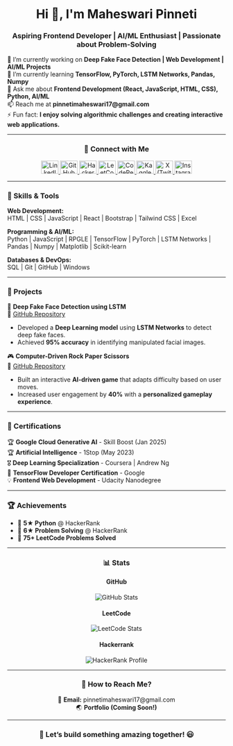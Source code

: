 <h1 align="center">Hi 👋, I'm Maheswari Pinneti</h1>
<h3 align="center">Aspiring Frontend Developer | AI/ML Enthusiast | Passionate about Problem-Solving</h3>

<p align="left">
 🔭 I’m currently working on <strong>Deep Fake Face Detection | Web Development | AI/ML Projects</strong> <br>
 🌱 I’m currently learning <strong>TensorFlow, PyTorch, LSTM Networks, Pandas, Numpy</strong> <br>
 💬 Ask me about <strong>Frontend Development (React, JavaScript, HTML, CSS), Python, AI/ML</strong> <br>
 📫 Reach me at <strong>pinnetimaheswari17@gmail.com</strong> <br>
 ⚡ Fun fact: <strong>I enjoy solving algorithmic challenges and creating interactive web applications.</strong>
</p>

---

<h3 align="center">📌 Connect with Me</h3>
<p align="center">
  <a href="https://www.linkedin.com/in/maheswari-pinneti" target="_blank">
    <img src="https://raw.githubusercontent.com/rahuldkjain/github-profile-readme-generator/master/src/images/icons/Social/linked-in-alt.svg" alt="LinkedIn" height="30" width="40"/>
  </a>
  <a href="https://github.com/MaheswariPinneti" target="_blank">
    <img src="https://raw.githubusercontent.com/rahuldkjain/github-profile-readme-generator/master/src/images/icons/Social/github.svg" alt="GitHub" height="30" width="40"/>
  </a>
  <a href="https://www.hackerrank.com/pinnetimaheswari" target="_blank">
    <img src="https://raw.githubusercontent.com/rahuldkjain/github-profile-readme-generator/master/src/images/icons/Social/hackerrank.svg" alt="HackerRank" height="30" width="40"/>
  </a>
  <a href="https://leetcode.com/u/Maheswari_pinneti/" target="_blank">
    <img src="https://upload.wikimedia.org/wikipedia/commons/1/19/LeetCode_logo_black.png" alt="LeetCode" height="30" width="40"/>
  </a>
  <a href="https://codepen.io/PINNETI-MAHESWARI" target="_blank">
    <img src="https://raw.githubusercontent.com/rahuldkjain/github-profile-readme-generator/master/src/images/icons/Social/codepen.svg" alt="CodePen" height="30" width="40"/>
  </a>
  <a href="https://www.kaggle.com/maheswaripinneti" target="_blank">
    <img src="https://raw.githubusercontent.com/rahuldkjain/github-profile-readme-generator/master/src/images/icons/Social/kaggle.svg" alt="Kaggle" height="30" width="40"/>
  </a>
  <a href="https://x.com/MAHESWARI9704" target="_blank">
    <img src="https://raw.githubusercontent.com/rahuldkjain/github-profile-readme-generator/master/src/images/icons/Social/twitter.svg" alt="X (Twitter)" height="30" width="40"/>
  </a>
  <a href="https://www.instagram.com/maheswari_pinneti?igsh=cmlxcHZtdXB0c2g0" target="_blank">
    <img src="https://raw.githubusercontent.com/rahuldkjain/github-profile-readme-generator/master/src/images/icons/Social/instagram.svg" alt="Instagram" height="30" width="40"/>
  </a>
</p>

---

<h3 align="left">📌 Skills & Tools</h3>

<p align="left">
  <strong>Web Development:</strong><br>
  HTML | CSS | JavaScript | React | Bootstrap | Tailwind CSS | Excel
</p>

<p align="left">
  <strong>Programming & AI/ML:</strong><br>
  Python | JavaScript | RPGLE | TensorFlow | PyTorch | LSTM Networks | Pandas | Numpy | Matplotlib | Scikit-learn
</p>

<p align="left">
  <strong>Databases & DevOps:</strong><br>
  SQL  | Git | GitHub | Windows
</p>

---

<h3 align="left">📌 Projects</h3>

  🚀 <strong>Deep Fake Face Detection using LSTM</strong> <br>
  🔗 <a href="https://github.com/MaheswariPinneti/deepfake-face-detection-using-LSTM">GitHub Repository</a> <br>
  - Developed a <strong>Deep Learning model</strong> using <strong>LSTM Networks</strong> to detect deep fake faces. <br>
  - Achieved <strong>95% accuracy</strong> in identifying manipulated facial images.

  🎮 <strong>Computer-Driven Rock Paper Scissors</strong> <br>
  🔗 <a href="https://github.com/MaheswariPinneti/Computer---Driven-Rock-Paper-Scissor">GitHub Repository</a> <br>
  - Built an interactive <strong>AI-driven game</strong> that adapts difficulty based on user moves. <br>
  - Increased user engagement by <strong>40%</strong> with a <strong>personalized gameplay experience</strong>.

---

<h3 align="left">📌 Certifications</h3>

<p align="left">
  🏆 <strong>Google Cloud Generative AI</strong> - Skill Boost (Jan 2025) <br>
  🏆 <strong>Artificial Intelligence</strong> - 1Stop (May 2023) <br>
  🎖 <strong>Deep Learning Specialization</strong> - Coursera | Andrew Ng <br>
  📜 <strong>TensorFlow Developer Certification</strong> - Google <br>
  💡 <strong>Frontend Web Development</strong> - Udacity Nanodegree <br>
</p>


---

### 🏆 Achievements  
- 🥇 **5★ Python** @ HackerRank  
- 🥈 **6★ Problem Solving** @ HackerRank  
- 🎯 **75+ LeetCode Problems Solved**  


---

<h3 align="center">📊 Stats</h3>

<h4 align="center">GitHub</h4>
<p align="center">
  <img src="https://github-readme-stats.vercel.app/api?username=MaheswariPinneti&show_icons=true&theme=radical" alt="GitHub Stats"/>
</p>

<h4 align="center">LeetCode</h4>
<p align="center">
  <img src="https://leetcard.jacoblin.cool/Maheswari_pinneti?theme=dark&font=Karma&ext=heatmap" alt="LeetCode Stats"/>
</p>

<h4 align="center">Hackerrank</h4>
<p align="center">
    <img src="https://img.shields.io/badge/HackerRank-Profile-brightgreen?logo=hackerrank" alt="HackerRank Profile"/>
  </a>
</p>


---

<h3 align="center">📌 How to Reach Me?</h3>
<p align="center">
  📧 <strong>Email:</strong> pinnetimaheswari17@gmail.com <br>
  🌏 <strong>Portfolio (Coming Soon!)</strong>
</p>

---

<h3 align="center">🚀 Let’s build something amazing together! 😃</h3>


